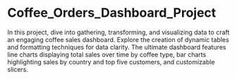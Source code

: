 # Coffee_Orders_Dashboard_Project

In this project, dive into gathering, transforming, and visualizing data to craft an engaging coffee sales dashboard. Explore the creation of dynamic tables and formatting techniques for data clarity. The ultimate dashboard features line charts displaying total sales over time by coffee type, bar charts highlighting sales by country and top five customers, and customizable slicers. 
